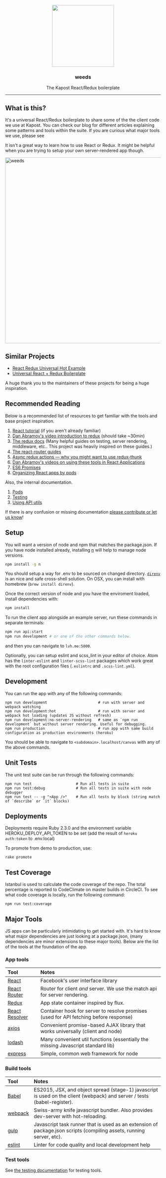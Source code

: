 <p align="center">
  <img src="https://cloud.githubusercontent.com/assets/1911028/17382599/ef3b0866-598e-11e6-96c5-db7fe5491d52.png" width="200">
</p>

<h3 align="center">weeds</h3>

<p align="center">
  The Kapost React/Redux boilerplate
</p>

---

## What is this?

It's a universal React/Redux boilerplate to share some of the the client code we use at Kapost. You can check our blog for different articles explaining some patterns and tools within the suite. If you are curious what major tools we use, please see

It isn't a great way to learn how to use React or Redux. It might be helpful when you are trying to setup your own server-rendered app though.

<img width="601" alt="weeds" src="https://cloud.githubusercontent.com/assets/1911028/17384654/d08d956c-599a-11e6-9b21-f62b9dc428dd.png">

## Similar Projects

* [React Redux Universal Hot Example](https://github.com/erikras/react-redux-universal-hot-example)
* [Universal React + Redux Boilerplate](https://github.com/CrocoDillon/universal-react-redux-boilerplate)

A huge thank you to the maintainers of these projects for being a huge inspiration.

## Recommended Reading

Below is a recommended list of resources to get familiar with the tools and base project inspiration.

1. [React tutorial](http://facebook.github.io/react/docs/tutorial.html) (if you aren't already familiar)
1. [Dan Abramov's video introduction to redux](https://egghead.io/series/getting-started-with-redux) (should take ~30min)
1. [The redux docs](http://redux.js.org/) (Many helpful guides on testing, server rendering, middleware, etc.. This project was heavily inspired on these guides.)
1. [The react-router guides](https://github.com/reactjs/react-router/tree/master/docs)
1. [Async redux actions — why you might want to use redux-thunk](http://stackoverflow.com/a/35415559/1493191)
1. [Dan Abramov's videos on using these tools in React Applications](https://egghead.io/courses/building-react-applications-with-idiomatic-redux)
1. [ES6 Promises](http://www.datchley.name/es6-promises/)
1. [Organizing React apps by pods](http://engineering.kapost.com/2016/01/organizing-large-react-applications/)

Also, the internal documentation.

1. [Pods](doc/pods.md)
1. [Testing](doc/testing.md)
1. [Using API utils](doc/api.md)

If there is any confusion or missing documentation [please contribute or let us know](https://github.com/kapost/weeds/issues)!

## Setup

You will want a version of node and npm that matches the package.json. If you have node installed already, installing [n](https://www.npmjs.com/package/n) will help to manage node versions.

```bash
npm install -g n
```

You should setup a way for .env to be sourced on changed directory. [`direnv`](http://direnv.net/) is an nice and safe cross-shell solution. On OSX, you can install with homebrew (`brew install direnv`).

Once the correct version of node and you have the enviroment loaded, install dependencies with:

```bash
npm install
```

To run the client app alongside an example server, run these commands in separate terminals:

```bash
npm run api:start
npm run development # or one of the other commands below.
```

and then you can navigate to `lvh.me:5000`.

Optionally, you can setup eslint and scss_lint in your editor of choice. Atom has the `linter-eslint` and `linter-scss-lint` packages which work great with the root configuration files (`.eslintrc` and `.scss-lint.yml`).

## Development

You can run the app with any of the following commands:

```
npm run development                       # run with server and webpack watching
npm run development:hot                   # run with server and webpack hot loading (updates JS without refresh)
npm run development:no-server-rendering   # same as `npm run development` but without server rendering. Useful for debugging.
npm run production                        # run app with same build configuration as production environments (heroku)
```

You should be able to navigate to `<subdomain>.localhost/canvas` with any of the above commands.


## Unit Tests

The unit test suite can be run through the following commands:

```
npm run test                    # Run all tests in suite
npm run test:debug              # Run all tests in suite with node debugger
npm run test -- -g "<App />"    # Run all tests by block (string match of `describe` or `it` blocks)
```

## Deployments

Deployments require Ruby 2.3.0 and the environment variable HEROKU_DEPLOY_API_TOKEN to be set (add the result of `heroku auth:token` to .env.local)

To promote from demo to production, use:

`rake promote`


## Test Coverage

Istanbul is used to calculate the code coverage of the repo. The total percentage is reported to CodeClimate on master builds in CircleCI. To see what code coverage is locally, run the following command:

```
npm run test:coverage
```


## Major Tools

JS apps can be particularly intimidating to get started with. It's hard to know what major dependencies are just looking at a package.json, (many dependencies are minor extensions to these major tools). Below are the list of the tools at the foundation of the app.


### App tools

| Tool                  | Notes                                                                                 |
|:----------------------|:--------------------------------------------------------------------------------------|
| [React][react]        | Facebook's user interface library                                                     |
| [React Router][rr]    | Router for client *and* server. We use the match api for server rendering.            |
| [Redux][redux]        | App state container inspired by flux.                                                 |
| [React Resolver][rre] | Container hook for server to resolve promises (used for API fetching before response) |
| [axios][ax]           | Convenient promise-based AJAX library that works universally (client and node)        |
| [lodash][ld]          | Many convenient util functions (essentially the missing Javascript standard lib)      |
| [express][ex]         | Simple, common web framework for node                                                 |

<!-- Links -->

[react]: https://facebook.github.io/react/
[rr]: https://github.com/reactjs/react-router/tree/master/docs
[rre]: https://github.com/ericclemmons/react-resolver
[redux]: http://redux.js.org/index.html
[ax]: https://github.com/mzabriskie/axios
[ld]: https://lodash.com/
[ex]: http://expressjs.com/


### Build tools

| Tool             | Notes                                                                                                                    |
|:-----------------|:-------------------------------------------------------------------------------------------------------------------------|
| [Babel][babel]   | ES2015, JSX, and object spread (stage-1) javascript is used on the client (webpack) and server / tests (babel-register). |
| [webpack][wp]    | Swiss-army knife javascript bundler. Also provides dev-server with hot-reloading.                                        |
| [gulp][gulp]     | Javascript task runner that is used as an extension of package.json scripts (compiling assets, running server, etc).     |
| [eslint][eslint] | Linter for code quality and local development help                                                                       |

<!-- Links -->

[babel]: https://github.com/babel/babel
[wp]: https://webpack.github.io/
[gulp]: http://gulpjs.com/
[eslint]: http://eslint.org/

### Test tools

See [the testing documentation](doc/testing.md#available-tools-in-suite) for testing tools.
